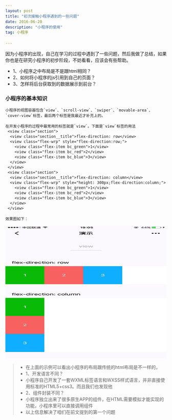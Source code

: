 ```yaml
---
layout: post
title: "初次接触小程序遇到的一些问题"
date: 2016-06-20 
description: "小程序的使用"
tag: 小程序

---
```


因为小程序的出现，自己在学习的过程中遇到了一些问题，然后我做了总结，如果你也是在研究小程序的初步阶段，不妨看看，应该会有些帮助。

* 1、小程序之中布局是不是跟html相同？
* 2、如何将小程序的js引用到自己的页面？
* 3、怎样将后台获取到的数据展示到前台？

### 小程序的基本知识
	小程序的视图容器包含`view`、`scroll-view`、`swiper`、`movable-area`、`cover-view`标签，最后两个标签是我最近才补充上的。

	在开发小程序的过程中最常用的标签就是`view`。下面是`view`标签的用法
	 <view class="section">
	  <view class="section__title">flex-direction: row</view>
	  <view class="flex-wrp" style="flex-direction:row;">
	    <view class="flex-item bc_green">1</view>
	    <view class="flex-item bc_red">2</view>
	    <view class="flex-item bc_blue">3</view>
	  </view>
	 </view>
	 <view class="section">
	  <view class="section__title">flex-direction: column</view>
	  <view class="flex-wrp" style="height: 300px;flex-direction:column;">
	    <view class="flex-item bc_green">1</view>
	    <view class="flex-item bc_red">2</view>
	    <view class="flex-item bc_blue">3</view>
	  </view>
	 </view>

	效果图如下：

<img src="/images/posts/codeless/calendar.png" height="414" width="736"> 

>* 在上面的示例可以看出小程序的布局跟传统的html布局是不一样的，
>* 1、开发语言不同？
>* 小程序自己开发了一套WXML标签语言和WXSS样式语言，并非直接使用标准的HTML5+css3。而且我们也发现他
>* 2、组件封装不同？
>* 小程序独立出来了很多原生APP的组件，在HTML需要模拟才能实现的功能，小程序里可以直接调用组件
>* 以上信息解决了咱们在前文提到的第一个问题